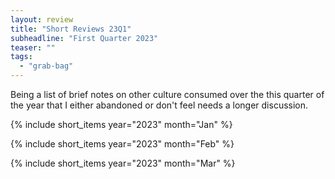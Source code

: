 ```yaml
---
layout: review
title: "Short Reviews 23Q1"
subheadline: "First Quarter 2023"
teaser: ""
tags:
  - "grab-bag"
---
```


Being a list of brief notes on other culture consumed over the this quarter of the year that I either abandoned or don't feel needs a longer discussion.

{% include short_items year="2023" month="Jan" %}

{% include short_items year="2023" month="Feb" %}

{% include short_items year="2023" month="Mar" %}
